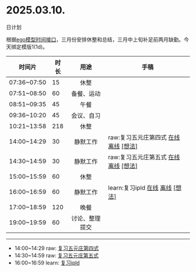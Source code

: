 # 2025.03.10.
日计划

根据[ego模型时间接口](https://gitee.com/hyg/blog/blob/master/timeflow.md)，三月份安排休整和总结，三月中上旬补足前两月缺勤。今天绑定模版1(1d)。

| 时间片 | 时长 | 用途 | 手稿 |
| --- | --- | :---: | --- |
| 07:36~07:50 | 15 | 休整 |  |
| 07:51~08:50 | 60 | 备餐、运动 |  |
| 08:51~09:35 | 45 | 午餐 |  |
| 09:36~10:20 | 45 | 会议、自习 |  |
| 10:21~13:58 | 218 | 休整 |  |
| 14:00~14:29 | 30 | 静默工作 | raw:复习五元庄第四式 [在线](http://simp.ly/p/8t3vlk) [离线](../../draft/2025/20250310140000.md) <a href="mailto:huangyg@mars22.com?subject=关于2025.03.10.[raw:复习五元庄第四式]任务&body=日期: 20250310%0D%0A序号: 5%0D%0A手稿:../../draft/2025/20250310140000.md%0D%0A---请勿修改邮件主题及以上内容 从下一行开始写您的想法---%0D%0A">[想法]</a> |
| 14:30~14:59 | 30 | 静默工作 | raw:复习五元庄第五式 [在线](http://simp.ly/p/5k9gJy) [离线](../../draft/2025/20250310143000.md) <a href="mailto:huangyg@mars22.com?subject=关于2025.03.10.[raw:复习五元庄第五式]任务&body=日期: 20250310%0D%0A序号: 6%0D%0A手稿:../../draft/2025/20250310143000.md%0D%0A---请勿修改邮件主题及以上内容 从下一行开始写您的想法---%0D%0A">[想法]</a> |
| 15:00~15:59 | 60 | 休整 |  |
| 16:00~16:59 | 60 | 静默工作 | learn:复习ipld [在线](http://simp.ly/p/4QDThK) [离线](../../draft/2025/20250310160000.md) <a href="mailto:huangyg@mars22.com?subject=关于2025.03.10.[learn:复习ipld]任务&body=日期: 20250310%0D%0A序号: 8%0D%0A手稿:../../draft/2025/20250310160000.md%0D%0A---请勿修改邮件主题及以上内容 从下一行开始写您的想法---%0D%0A">[想法]</a> |
| 17:00~18:59 | 120 | 晚餐 |  |
| 19:00~19:59 | 60 | 讨论、整理提交 |  |

---

- 14:00~14:29	raw: [复习五元庄第四式](../../draft/2025/20250310.01.md)
- 14:30~14:59	raw: [复习五元庄第五式](../../draft/2025/20250310.02.md)
- 16:00~16:59	learn: [复习ipld](../../draft/2025/20250310.03.md)
